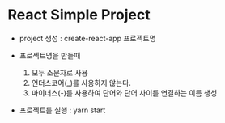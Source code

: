 # React Simple Project

- project 생성 : create-react-app 프로젝트명
- 프로젝트명을 만들때

  1. 모두 소문자로 사용
  2. 언더스코어(\_)를 사용하지 않는다.
  3. 마이너스(-)를 사용하여 단어와 단어 사이를 연결하는 이름 생성

- 프로젝트를 실행 : yarn start
